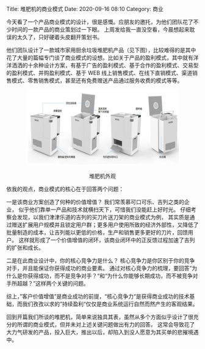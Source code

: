 Title: 堆肥机的商业模式
Date: 2020-09-16 08:10
Category: 商业

今天看了一个产品商业模式的设计，很是感慨。应朋友的邀托，为他们团队花了不少时间的一款产品的商业策划过一下眼。 上周发给我一直没空看，今晨想起来耽误的太久了，只好硬着头皮翻开策划书。

他们团队设计了一款城市家用厨余垃圾堆肥机产品（见下图），比较难得的是其中花了大量的篇幅专门谈了商业模式的设想。比如关于产品的盈利模式，其中就有洋洋洒洒的十余种设计方案，有基于广告的盈利模式、基于合作的盈利模式、交易型的盈利模式、并购盈利模式、基于 WEB 线上销售模式、在线下直销模式、渠道销售模式、零售销售模式，甚至还有免费赠送产品通过服务收费的模式等等。 

<div align=center>
  <img src="../images/20200916堆肥机.png" 
    width = "400" height = "200" />
  <p align="center">堆肥机外观</p>
</div>

依我的观点，商业模式的核心在于回答两个问题： 

一是该商业方案创造了何种的价值增值？ 我们常羡慕可口可乐、吉列之类的企业， 似乎他们靠单一产品和技术就横扫天下，可惜我们没能赶上好时光。 仔细考察会发现，以我们津津乐道的吉列的买刀片送刀架的商业模式为例， 其实质是通过赠送扩展用户规模并且锁定用户群；更多用户使用所致的经济外部性，又降低了批量制造的成本，让吉列能以更低的价格，生产和销售更多更好的刀片，回馈用户。 这样就形成了一个价值增值的闭环，该商业闭环中的正反馈过程加速了吉列的扩张和成长。 

二是在此商业设计中，你的核心竞争力是什么？ 核心竞争力是你区别于你的竞争对手，并且能保证你获得成功的商业要素。 通过对核心竞争力的梳理，要回答”为什么是你获得成功，而不是竞争对手？“和“为什么你能够长期成功，而不被竞争对手所超越？”这样两个关键的问题。 

综上，”客户价值增值”是商业成功的前提，“核心竞争力“是获得商业成功的技术基础，而我们孜孜以求的”持续盈利“仅仅是商业系统运行自然而然产生的客观结果。

回到开篇我们所谈的堆肥机，简单来说独具其表，虽然从多个方面似乎设计了很充分的所谓的商业模式，但并未对上述关键问题做出有力的回答。 这常会导致花了大力气研发的产品，投入巨大，推出以后，却陷入到没人愿意为其买单的悲摧境遇中。
